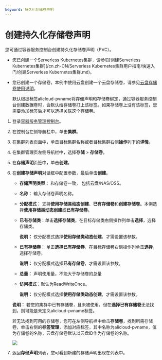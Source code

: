 ```yaml
---
keyword: 持久化存储卷声明
---
```


# 创建持久化存储卷声明

您可通过容器服务控制台创建持久化存储卷声明（PVC）。

-   您已创建一个Serverless Kubernetes集群，请参见[创建Serverless Kubernetes集群](/cn.zh-CN/Serverless Kubernetes集群用户指南/快速入门/创建Serverless Kubernetes集群.md)。
-   您已创建一个存储卷，本例中使用云盘创建一个云盘存储卷，请参见[云盘存储卷使用说明](/cn.zh-CN/Kubernetes集群用户指南/存储-Flexvolume/云盘存储卷/云盘存储卷使用说明.md)。

    默认根据标签alicloud-pvname将存储声明和存储卷绑定，通过容器服务控制台创建数据卷时，会默认给存储卷打上该标签。如果存储卷上没有该标签，您需要添加标签后才可以选择关联这个存储卷。


1.  登录[容器服务管理控制台](https://cs.console.aliyun.com)。

2.  在控制台左侧导航栏中，单击**集群**。

3.  在集群列表页面中，单击目标集群名称或者目标集群右侧**操作**列下的**详情**。

4.  在集群管理页左侧导航栏中，选择**存储** \> **存储卷**。

5.  在**存储声明**页签中，单击**创建**。

6.  在**创建存储声明**对话框中配置参数，最后单击**创建**。

    -   **存储声明类型**： 和存储卷一致， 包括云盘/NAS/OSS。
    -   **名称**： 输入存储卷声明名称。
    -   **分配模式**： 支持**使用存储类动态创建**、**已有存储卷**和**创建存储卷**。本例选择**使用存储类动态创建**或**已有存储卷**。
    -   **已有存储类**：单击**选择存储类**，在目标存储类右侧操作列单击**选择**，选择存储类。

        **说明：** 仅分配模式选择**使用存储类动态创建**，才需设置该参数。

    -   **已有存储卷**： 单击**选择已有存储卷**，在目标存储卷右侧操作列单击**选择**，选择存储卷。

        **说明：** 仅分配模式选择**已有存储卷**，才需设置该参数。

    -   **总量**： 声明使用量，不能大于存储卷的总量
    -   **访问模式**：默认为ReadWriteOnce。

        **说明：** 仅分配模式选择**使用存储类动态创建**，才需设置该参数。

    **说明：** 若您的集群中已有存储卷，且未被使用，但在**选择已有存储卷**无法找到，则可能是未定义alicloud-pvname标签。

    若无法找到可用的存储卷，您可在左侧导航栏中单击**存储卷**，找到所需存储卷，单击右侧的**标签管理**，添加对应标签，其中名称为alicloud-pvname，值为存储卷的名称，云盘存储卷默认以云盘ID作为存储卷的名称。

    ![](https://static-aliyun-doc.oss-accelerate.aliyuncs.com/assets/img/zh-CN/1685659951/p10717.png)

7.  返回**存储声明**列表，您可看到新建的存储声明出现在列表中。


